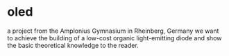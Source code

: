 oled
====

a project from the Amplonius Gymnasium in Rheinberg, Germany
we want to achieve the building of a low-cost organic light-emitting diode and 
show the basic theoretical knowledge to the reader.
